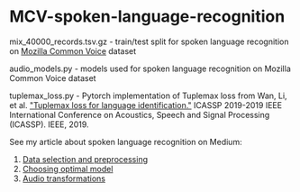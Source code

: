 # MCV-spoken-language-recognition

mix_40000_records.tsv.gz - train/test split for spoken language recognition on [Mozilla Common Voice](https://commonvoice.mozilla.org/en) dataset

audio_models.py - models used for spoken language recognition on Mozilla Common Voice dataset

tuplemax_loss.py - Pytorch implementation of Tuplemax loss from Wan, Li, et al. ["Tuplemax loss for language identification."](https://arxiv.org/abs/1811.12290) ICASSP 2019-2019 IEEE International Conference on Acoustics, Speech and Signal Processing (ICASSP). IEEE, 2019.

See my article about spoken language recognition on Medium:

1. [Data selection and preprocessing](https://medium.com/@sergeyvilov/cracking-mozilla-common-voice-part-i-fb84d06e1e6d)
2. [Choosing optimal model](https://medium.com/@sergeyvilov/spoken-language-recognition-on-mozilla-common-voice-part-ii-ec11ac79178)
3. [Audio transformations](https://medium.com/@sergeyvilov/spoken-language-recognition-on-mozilla-common-voice-audio-transformations-f0a2399e423b)

